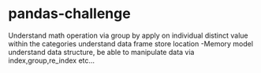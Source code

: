 # pandas-challenge

Understand math operation via group by apply on individual distinct value within the categories
understand data frame store location -Memory model
understand data structure, be able to manipulate data via index,group,re_index etc...
